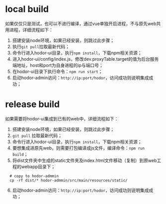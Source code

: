 # local build
如果仅仅只是测试，也可以不进行编译，通过vue单独开启进程，不与原先web共用进程，详细流程如下：
1. 搭建安装node环境，如果已经安装，则跳过此步骤；
2. 执行`git pull`拉取最新代码；
3. 命令行进入hodor-ui目录，执行`npm install`，下载npm相关资源；
4. 进入hodor-ui/config/index.js，修改dev.proxyTable.target的值为后台服务端地址，host和port为自身进程的ip与端口号；
5. 在hodor-ui目录下执行命令：`npm run start`；
6. 启动hodor-admin访问：`http://ip:port/hodor`，访问成功则说明集成成功；

# release build
如果需要将hodor-ui集成到已有的web中，详细流程如下：
1. 搭建安装node环境，如果已经安装，则跳过此步骤；
2. `git pull` 拉取最新代码；
3. 命令行进入hodor-ui目录，执行`npm install`，下载npm相关资源；
4. 要想集成进原先web，则需要打包编译成js文件，编译命令：`npm run build`；
5. 将dist文件夹中生成的static文件夹及index.html文件移动（复制）到原web工程的webapp目录下；
```shell
  # copy to hodor-admmin
  cp -rf dist/* hodor-admmin/src/main/resources/static/
```
6. 启动hodor-admin访问：`http://ip:port/hodor`，访问成功则说明集成成功；
